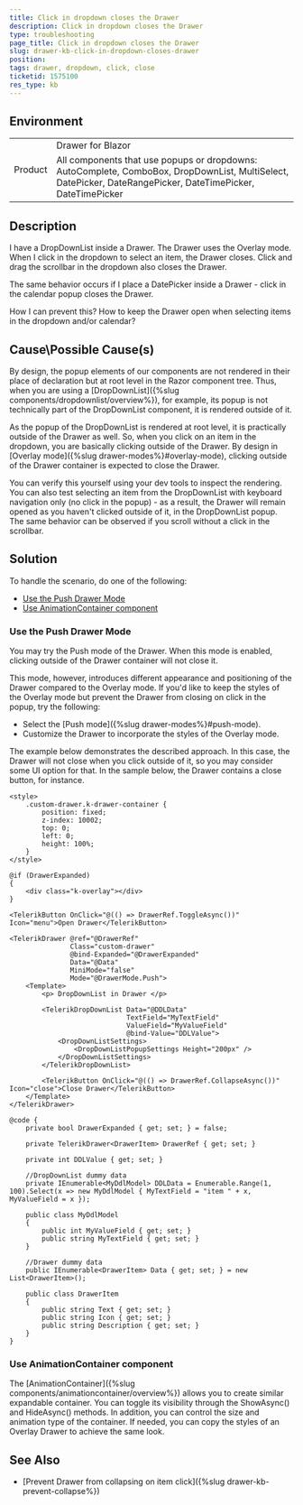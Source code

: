 ```yaml
---
title: Click in dropdown closes the Drawer
description: Click in dropdown closes the Drawer
type: troubleshooting
page_title: Click in dropdown closes the Drawer
slug: drawer-kb-click-in-dropdown-closes-drawer
position: 
tags: drawer, dropdown, click, close
ticketid: 1575100
res_type: kb
---
```


## Environment

<table>
    <tr>
        <td rowspan = 3>Product</td>
        <td>Drawer for Blazor</td>
    </tr>
    <tr>
        <td>All components that use popups or dropdowns: <br/>
        AutoComplete, ComboBox, DropDownList, MultiSelect, DatePicker, DateRangePicker, DateTimePicker, DateTimePicker</td>
    </tr>
</table>


## Description

I have a DropDownList inside a Drawer. The Drawer uses the Overlay mode. When I click in the dropdown to select an item, the Drawer closes. Click and drag the scrollbar in the dropdown also closes the Drawer.

The same behavior occurs if I place a DatePicker inside a Drawer - click in the calendar popup closes the Drawer.

How I can prevent this? How to keep the Drawer open when selecting items in the dropdown and/or calendar?

## Cause\Possible Cause(s)

By design, the popup elements of our components are not rendered in their place of declaration but at root level in the Razor component tree. Thus, when you are using a [DropDownList]({%slug components/dropdownlist/overview%}), for example, its popup is not technically part of the DropDownList component, it is rendered outside of it.

As the popup of the DropDownList is rendered at root level, it is practically outside of the Drawer as well. So, when you click on an item in the dropdown, you are basically clicking outside of the Drawer. By design in [Overlay mode]({%slug drawer-modes%}#overlay-mode), clicking outside of the Drawer container is expected to close the Drawer.

You can verify this yourself using your dev tools to inspect the rendering. You can also test selecting an item from the DropDownList with keyboard navigation only (no click in the popup) - as a result, the Drawer will remain opened as you haven't clicked outside of it, in the DropDownList popup. The same behavior can be observed if you scroll without a click in the scrollbar.

## Solution

To handle the scenario, do one of the following:

* [Use the Push Drawer Mode](#use-the-push-drawer-mode)
* [Use AnimationContainer component](#use-animationcontainer-component)

### Use the Push Drawer Mode 

You may try the Push mode of the Drawer. When this mode is enabled, clicking outside of the Drawer container will not close it. 

This mode, however, introduces different appearance and positioning of the Drawer compared to the Overlay mode. If you'd like to keep the styles of the Overlay mode but prevent the Drawer from closing on click in the popup, try the following:

* Select the [Push mode]({%slug drawer-modes%}#push-mode).
* Customize the Drawer to incorporate the styles of the Overlay mode.

The example below demonstrates the described approach. In this case, the Drawer will not close when you click outside of it, so you may consider some UI option for that. In the sample below, the Drawer contains a close button, for instance.

````CSHTML
<style>
    .custom-drawer.k-drawer-container {
        position: fixed;
        z-index: 10002;
        top: 0;
        left: 0;
        height: 100%;
    }
</style>

@if (DrawerExpanded)
{
    <div class="k-overlay"></div>
}

<TelerikButton OnClick="@(() => DrawerRef.ToggleAsync())" Icon="menu">Open Drawer</TelerikButton>

<TelerikDrawer @ref="@DrawerRef"
               Class="custom-drawer"
               @bind-Expanded="@DrawerExpanded"
               Data="@Data"
               MiniMode="false"
               Mode="@DrawerMode.Push">
    <Template>
        <p> DropDownList in Drawer </p>

        <TelerikDropDownList Data="@DDLData"
                             TextField="MyTextField"
                             ValueField="MyValueField"
                             @bind-Value="DDLValue">
            <DropDownListSettings>
                <DropDownListPopupSettings Height="200px" />
            </DropDownListSettings>
        </TelerikDropDownList>

        <TelerikButton OnClick="@(() => DrawerRef.CollapseAsync())" Icon="close">Close Drawer</TelerikButton>
    </Template>
</TelerikDrawer>

@code {
    private bool DrawerExpanded { get; set; } = false;

    private TelerikDrawer<DrawerItem> DrawerRef { get; set; }

    private int DDLValue { get; set; }

    //DropDownList dummy data
    private IEnumerable<MyDdlModel> DDLData = Enumerable.Range(1, 100).Select(x => new MyDdlModel { MyTextField = "item " + x, MyValueField = x });

    public class MyDdlModel
    {
        public int MyValueField { get; set; }
        public string MyTextField { get; set; }
    }

    //Drawer dummy data
    public IEnumerable<DrawerItem> Data { get; set; } = new List<DrawerItem>();

    public class DrawerItem
    {
        public string Text { get; set; }
        public string Icon { get; set; }
        public string Description { get; set; }
    }
}
````

### Use AnimationContainer component 

The [AnimationContainer]({%slug components/animationcontainer/overview%}) allows you to create similar expandable container. You can toggle its visibility through the ShowAsync() and HideAsync() methods. In addition, you can control the size and animation type of the container. If needed, you can copy the styles of an Overlay Drawer to achieve the same look. 

## See Also

* [Prevent Drawer from collapsing on item click]({%slug drawer-kb-prevent-collapse%})
